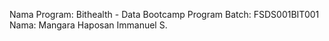 Nama Program: Bithealth - Data Bootcamp Program
Batch: FSDS001BIT001
Nama: Mangara Haposan Immanuel S.
